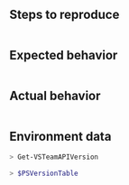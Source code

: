 <!--
If it is a bug report:
- make sure you are able to repro it on the latest released version. 
You can install the latest version from the [PowerShell Gallery ](https://www.powershellgallery.com/packages/VSTeam)
- Search the existing issues.
- Fill out the following repro template:

If it's not a bug, please remove the template and elaborate the issue in your own words.
-->

Steps to reproduce
------------------

```powershell

```

Expected behavior
-----------------

```none

```

Actual behavior
---------------

```none

```

Environment data
----------------

<!-- provide the output of $VSTeamVersionTable -->

```powershell
> Get-VSTeamAPIVersion

```

<!-- provide the output of $PSVersionTable -->

```powershell
> $PSVersionTable

```
